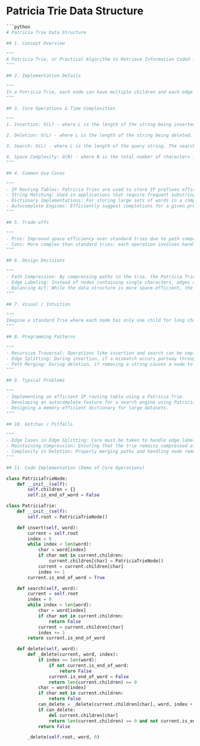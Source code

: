 # Patricia Trie Data Structure

```python
```python
# Patricia Trie Data Structure

## 1. Concept Overview

"""
A Patricia Trie, or Practical Algorithm to Retrieve Information Coded in Alphanumeric, is a specialized form of a Trie data structure. It is used to store a set of strings in a compressed manner, making it efficient for both space and search operations. Unlike a standard Trie, a Patricia Trie compresses chains of single-child nodes by combining them into a single edge with a label. This reduces the height of the tree and improves the search time complexity. Patricia Tries are particularly useful in applications where space is a constraint, such as IP routing tables and dictionary implementations.
"""

## 2. Implementation Details

"""
In a Patricia Trie, each node can have multiple children and each edge is labeled with a string. The main operations are insertion, deletion, and search. During insertion, common prefixes are shared, and the trie is compressed by merging nodes with only one child. Deletion involves removing nodes and potentially merging paths to maintain the compressed structure. The search operation benefits from the trie’s compact representation by following labeled edges to match the input query.
"""

## 3. Core Operations & Time Complexities

"""
1. Insertion: O(L) - where L is the length of the string being inserted. In a Patricia Trie, insertion involves traversing the trie to find the correct position, then potentially splitting an edge if necessary.

2. Deletion: O(L) - where L is the length of the string being deleted. Deletion may require merging paths if nodes become redundant.

3. Search: O(L) - where L is the length of the query string. The search operation traverses the trie according to the edge labels.

4. Space Complexity: O(N) - where N is the total number of characters in all strings stored in the trie. The compression in Patricia Tries helps reduce the space usage compared to a standard trie.
"""

## 4. Common Use Cases

"""
- IP Routing Tables: Patricia Tries are used to store IP prefixes efficiently for fast routing lookups.
- String Matching: Used in applications that require frequent substring searches.
- Dictionary Implementations: For storing large sets of words in a compact way.
- Autocomplete Engines: Efficiently suggest completions for a given prefix.
"""

## 5. Trade-offs

"""
- Pros: Improved space efficiency over standard tries due to path compression; relatively simple to implement and manage.
- Cons: More complex than standard tries; each operation involves handling string splits and merges which can be error-prone.
"""

## 6. Design Decisions

"""
- Path Compression: By compressing paths in the trie, the Patricia Trie minimizes the number of nodes, which reduces memory usage and potentially speeds up operations.
- Edge Labeling: Instead of nodes containing single characters, edges are labeled with strings, allowing for more compact representation.
- Balancing Act: While the data structure is more space-efficient, the additional complexity in managing edge labels and splits must be carefully handled to maintain performance.
"""

## 7. Visual / Intuition

"""
Imagine a standard Trie where each node has only one child for long chains of characters. A Patricia Trie takes these chains and compresses them into a single edge with a label. This way, searching for a string involves fewer steps as long paths are reduced to single labeled edges.
"""

## 8. Programming Patterns

"""
- Recursive Traversal: Operations like insertion and search can be implemented recursively to traverse the trie efficiently.
- Edge Splitting: During insertion, if a mismatch occurs partway through an edge label, the edge must be split and a new node created.
- Path Merging: During deletion, if removing a string causes a node to have only one child, paths should be merged to maintain the compressed structure.
"""

## 9. Typical Problems

"""
- Implementing an efficient IP routing table using a Patricia Trie.
- Developing an autocomplete feature for a search engine using Patricia Tries.
- Designing a memory-efficient dictionary for large datasets.
"""

## 10. Gotchas / Pitfalls

"""
- Edge Cases in Edge Splitting: Care must be taken to handle edge label splits correctly when inserting new strings.
- Maintaining Compression: Ensuring that the trie remains compressed after insertion and deletion operations is crucial for performance.
- Complexity in Deletion: Properly merging paths and handling node removal can be more complex than in a standard Trie.
"""

## 11. Code Implementation (Demo of Core Operations)

class PatriciaTrieNode:
    def __init__(self):
        self.children = {}
        self.is_end_of_word = False

class PatriciaTrie:
    def __init__(self):
        self.root = PatriciaTrieNode()

    def insert(self, word):
        current = self.root
        index = 0
        while index < len(word):
            char = word[index]
            if char not in current.children:
                current.children[char] = PatriciaTrieNode()
            current = current.children[char]
            index += 1
        current.is_end_of_word = True

    def search(self, word):
        current = self.root
        index = 0
        while index < len(word):
            char = word[index]
            if char not in current.children:
                return False
            current = current.children[char]
            index += 1
        return current.is_end_of_word

    def delete(self, word):
        def _delete(current, word, index):
            if index == len(word):
                if not current.is_end_of_word:
                    return False
                current.is_end_of_word = False
                return len(current.children) == 0
            char = word[index]
            if char not in current.children:
                return False
            can_delete = _delete(current.children[char], word, index + 1)
            if can_delete:
                del current.children[char]
                return len(current.children) == 0 and not current.is_end_of_word
            return False

        _delete(self.root, word, 0)
```
```